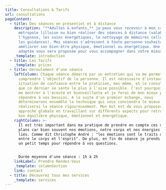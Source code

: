 ```yaml
---
title: Consultations & Tarifs
url: consultations
pageContent:
  - title: Des séances en présentiel et à distance
    description: "**Adultes & enfants,** je peux vous recevoir à mon cabinet dans la
      métropole lilloise ou bien réaliser des séances à distance (valable pour
      l'hypnose, les soins énergétiques, le nettoyage de mémoires cellulaires et
      les guidances). Mes séances s'adressent à toute personne souhaitant
      améliorer son bien-être physique, émotionnel ou énergétique. Une réponse
      adaptée vous sera proposée pour vous accompagner dans votre mieux-être."
    _template: introduction
  - title: Les Tarifs
    _template: prices
  - title: Déroulement d'une séance
    leftColumn: Chaque séance démarre par un entretien qui va me permettre de
      comprendre l'objectif de la personne. Il est nécessaire d'instaurer une
      situation de confiance entre le praticien, moi-même, et le consultant pour
      que ce dernier se sente le plus à l'aise possible. C'est pourquoi je sais
      me montrer à l'écoute et bienveillante et je ferai de mon mieux pour
      répondre à vos besoins. A la suite d'un premier échange, nous
      déterminerons ensemble la technique qui vous conviendra le mieux et je
      réaliserai la séance rigoureusement. Mon but est de vous proposer une
      approche globale en travaillant sur différents aspects pour retrouver un
      bon équilibre physique, émotionnel et énergétique.
    rightColumn: >-
      Il est très important dans ma pratique de prendre en compte ces différents
      plans car bien souvent nos émotions, notre corps et nos énergies sont
      liés. Comme dit Christophe André : "les émotions sont le traits d'union
      entre le corps et l'esprit". De plus, en fin de séance je prends toujours
      un petit temps pour répondre à vos questions.


      Durée moyenne d'une séance : 1h à 2h
    linkLabel: Prendre Rendez-Vous
    _template: columnSection
    link: contact
  - title: Découvrez tous mes services
    _template: services
---
```

